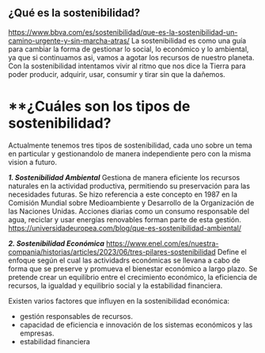 ## **¿Qué es la sostenibilidad?**

https://www.bbva.com/es/sostenibilidad/que-es-la-sostenibilidad-un-camino-urgente-y-sin-marcha-atras/
La sostenibilidad es como una guía para cambiar la forma de gestionar lo social, lo económico y lo ambiental, ya que si continuamos asi, vamos a agotar los recursos de nuestro planeta.
Con la sostenibilidad intentamos vivir al ritmo que nos dice la Tierra para poder producir, adquirir, usar, consumir y tirar sin que la dañemos.

# **¿Cuáles son los tipos de sostenibilidad?

Actualmente tenemos tres tipos de sostenibilidad, cada uno sobre un tema en particular y gestionandolo de manera independiente pero con la misma vision a futuro.

_**1. Sostenibilidad Ambiental**_
Gestiona de manera eficiente los recursos naturales en la actividad productiva, permitiendo su preservación para las necesidades futuras. 
Se hizo referencia a este concepto en 1987 en la Comisión Mundial sobre Medioambiente y Desarrollo de la Organización de las Naciones Unidas. Acciones diarias como un consumo responsable del agua, reciclar y usar energías renovables forman parte de esta gestión.
https://universidadeuropea.com/blog/que-es-sostenibilidad-ambiental/

_**2. Sostenibilidad Económica**_
https://www.enel.com/es/nuestra-compania/historias/articles/2023/06/tres-pilares-sostenibilidad
Define el enfoque según el cual las actividadrs económicas se llevana a cabo de forma que se preserve y promueva el bienestar económico a largo plazo. Se pretende crear un equilibrio entre el crecimiento económico, la eficiencia de recursos, la igualdad y equilibrio social y la estabilidad financiera.

Existen varios factores que influyen en la sostenibilidad económica:
- gestión responsables de recursos.
- capacidad de eficiencia e innovación de los sistemas económicos y las empresas.
- estabilidad financiera 
